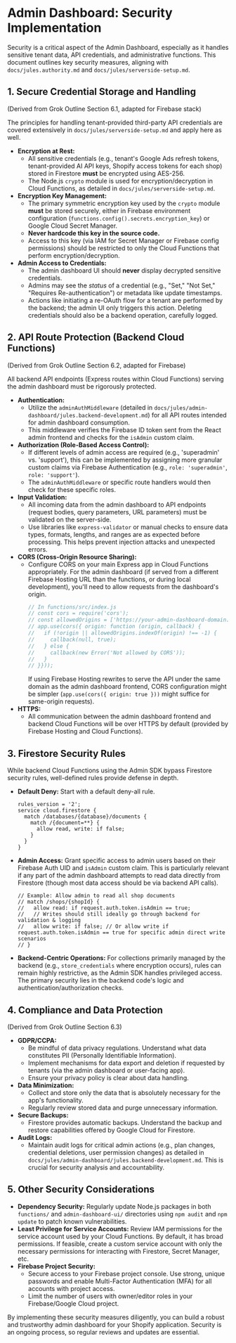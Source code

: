 # Admin Dashboard: Security Implementation

Security is a critical aspect of the Admin Dashboard, especially as it handles sensitive tenant data, API credentials, and administrative functions. This document outlines key security measures, aligning with `docs/jules.authority.md` and `docs/jules/serverside-setup.md`.

## 1. Secure Credential Storage and Handling

(Derived from Grok Outline Section 6.1, adapted for Firebase stack)

The principles for handling tenant-provided third-party API credentials are covered extensively in `docs/jules/serverside-setup.md` and apply here as well.

*   **Encryption at Rest:**
    *   All sensitive credentials (e.g., tenant's Google Ads refresh tokens, tenant-provided AI API keys, Shopify access tokens for each shop) stored in Firestore **must** be encrypted using AES-256.
    *   The Node.js `crypto` module is used for encryption/decryption in Cloud Functions, as detailed in `docs/jules/serverside-setup.md`.
*   **Encryption Key Management:**
    *   The primary symmetric encryption key used by the `crypto` module **must** be stored securely, either in Firebase environment configuration (`functions.config().secrets.encryption_key`) or Google Cloud Secret Manager.
    *   **Never hardcode this key in the source code.**
    *   Access to this key (via IAM for Secret Manager or Firebase config permissions) should be restricted to only the Cloud Functions that perform encryption/decryption.
*   **Admin Access to Credentials:**
    *   The admin dashboard UI should **never** display decrypted sensitive credentials.
    *   Admins may see the *status* of a credential (e.g., "Set," "Not Set," "Requires Re-authentication") or metadata like update timestamps.
    *   Actions like initiating a re-OAuth flow for a tenant are performed by the backend; the admin UI only triggers this action. Deleting credentials should also be a backend operation, carefully logged.

## 2. API Route Protection (Backend Cloud Functions)

(Derived from Grok Outline Section 6.2, adapted for Firebase)

All backend API endpoints (Express routes within Cloud Functions) serving the admin dashboard must be rigorously protected.

*   **Authentication:**
    *   Utilize the `adminAuthMiddleware` (detailed in `docs/jules/admin-dashboard/jules.backend-development.md`) for all API routes intended for admin dashboard consumption.
    *   This middleware verifies the Firebase ID token sent from the React admin frontend and checks for the `isAdmin` custom claim.
*   **Authorization (Role-Based Access Control):**
    *   If different levels of admin access are required (e.g., 'superadmin' vs. 'support'), this can be implemented by assigning more granular custom claims via Firebase Authentication (e.g., `role: 'superadmin'`, `role: 'support'`).
    *   The `adminAuthMiddleware` or specific route handlers would then check for these specific roles.
*   **Input Validation:**
    *   All incoming data from the admin dashboard to API endpoints (request bodies, query parameters, URL parameters) must be validated on the server-side.
    *   Use libraries like `express-validator` or manual checks to ensure data types, formats, lengths, and ranges are as expected before processing. This helps prevent injection attacks and unexpected errors.
*   **CORS (Cross-Origin Resource Sharing):**
    *   Configure CORS on your main Express app in Cloud Functions appropriately. For the admin dashboard (if served from a different Firebase Hosting URL than the functions, or during local development), you'll need to allow requests from the dashboard's origin.
        ```javascript
        // In functions/src/index.js
        // const cors = require('cors');
        // const allowedOrigins = ['https://your-admin-dashboard-domain.web.app', 'http://localhost:3000']; // Add your local dev URL
        // app.use(cors({ origin: function (origin, callback) {
        //   if (!origin || allowedOrigins.indexOf(origin) !== -1) {
        //     callback(null, true);
        //   } else {
        //     callback(new Error('Not allowed by CORS'));
        //   }
        // }}));
        ```
        If using Firebase Hosting rewrites to serve the API under the same domain as the admin dashboard frontend, CORS configuration might be simpler (`app.use(cors({ origin: true }))` might suffice for same-origin requests).
*   **HTTPS:**
    *   All communication between the admin dashboard frontend and backend Cloud Functions will be over HTTPS by default (provided by Firebase Hosting and Cloud Functions).

## 3. Firestore Security Rules

While backend Cloud Functions using the Admin SDK bypass Firestore security rules, well-defined rules provide defense in depth.
*   **Default Deny:** Start with a default deny-all rule.
    ```
    rules_version = '2';
    service cloud.firestore {
      match /databases/{database}/documents {
        match /{document=**} {
          allow read, write: if false;
        }
      }
    }
    ```
*   **Admin Access:** Grant specific access to admin users based on their Firebase Auth UID and `isAdmin` custom claim. This is particularly relevant if any part of the admin dashboard attempts to read data directly from Firestore (though most data access should be via backend API calls).
    ```
    // Example: Allow admin to read all shop documents
    // match /shops/{shopId} {
    //   allow read: if request.auth.token.isAdmin == true;
    //   // Writes should still ideally go through backend for validation & logging
    //   allow write: if false; // Or allow write if request.auth.token.isAdmin == true for specific admin direct write scenarios
    // }
    ```
*   **Backend-Centric Operations:** For collections primarily managed by the backend (e.g., `store_credentials` where encryption occurs), rules can remain highly restrictive, as the Admin SDK handles privileged access. The primary security lies in the backend code's logic and authentication/authorization checks.

## 4. Compliance and Data Protection

(Derived from Grok Outline Section 6.3)

*   **GDPR/CCPA:**
    *   Be mindful of data privacy regulations. Understand what data constitutes PII (Personally Identifiable Information).
    *   Implement mechanisms for data export and deletion if requested by tenants (via the admin dashboard or user-facing app).
    *   Ensure your privacy policy is clear about data handling.
*   **Data Minimization:**
    *   Collect and store only the data that is absolutely necessary for the app's functionality.
    *   Regularly review stored data and purge unnecessary information.
*   **Secure Backups:**
    *   Firestore provides automatic backups. Understand the backup and restore capabilities offered by Google Cloud for Firestore.
*   **Audit Logs:**
    *   Maintain audit logs for critical admin actions (e.g., plan changes, credential deletions, user permission changes) as detailed in `docs/jules/admin-dashboard/jules.backend-development.md`. This is crucial for security analysis and accountability.

## 5. Other Security Considerations

*   **Dependency Security:** Regularly update Node.js packages in both `functions/` and `admin-dashboard-ui/` directories using `npm audit` and `npm update` to patch known vulnerabilities.
*   **Least Privilege for Service Accounts:** Review IAM permissions for the service account used by your Cloud Functions. By default, it has broad permissions. If feasible, create a custom service account with only the necessary permissions for interacting with Firestore, Secret Manager, etc.
*   **Firebase Project Security:**
    *   Secure access to your Firebase project console. Use strong, unique passwords and enable Multi-Factor Authentication (MFA) for all accounts with project access.
    *   Limit the number of users with owner/editor roles in your Firebase/Google Cloud project.

By implementing these security measures diligently, you can build a robust and trustworthy admin dashboard for your Shopify application. Security is an ongoing process, so regular reviews and updates are essential.
